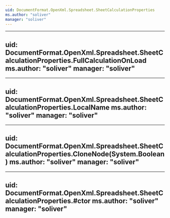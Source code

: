 ```yaml
---
uid: DocumentFormat.OpenXml.Spreadsheet.SheetCalculationProperties
ms.author: "soliver"
manager: "soliver"
---
```


---
uid: DocumentFormat.OpenXml.Spreadsheet.SheetCalculationProperties.FullCalculationOnLoad
ms.author: "soliver"
manager: "soliver"
---

---
uid: DocumentFormat.OpenXml.Spreadsheet.SheetCalculationProperties.LocalName
ms.author: "soliver"
manager: "soliver"
---

---
uid: DocumentFormat.OpenXml.Spreadsheet.SheetCalculationProperties.CloneNode(System.Boolean)
ms.author: "soliver"
manager: "soliver"
---

---
uid: DocumentFormat.OpenXml.Spreadsheet.SheetCalculationProperties.#ctor
ms.author: "soliver"
manager: "soliver"
---

